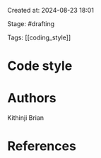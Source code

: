 Created at: 2024-08-23 18:01

Stage: #drafting
 
Tags: [[coding_style]]

# Code style


# Authors
Kithinji Brian

# References
